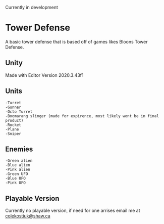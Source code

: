 Currently in development
# Tower Defense
A basic tower defense that is based off of games likes Bloons Tower Defense. 

## Unity
Made with Editor Version 2020.3.43f1 

## Units
    -Turret
    -Gunner
    -Octo Turret
    -Boomarang slinger (made for expirence, most likely wont be in final product)
    -Rocket
    -Plane
    -Sniper

## Enemies
    -Green alien
    -Blue alien
    -Pink alien
    -Green UFO
    -Blue UFO
    -Pink UFO


## Playable Version
Currently no playable version, if need for one arrises email me at colekostiuk@shaw.ca
